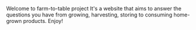 Welcome to farm-to-table project
It's a website that aims to answer the questions you have from growing, harvesting, storing to consuming home-grown products. Enjoy!
